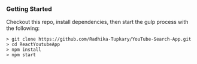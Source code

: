 ### Getting Started

Checkout this repo, install dependencies, then start the gulp process with the following:

```
> git clone https://github.com/Radhika-Tupkary/YouTube-Search-App.git
> cd ReactYoutubeApp
> npm install
> npm start
```

